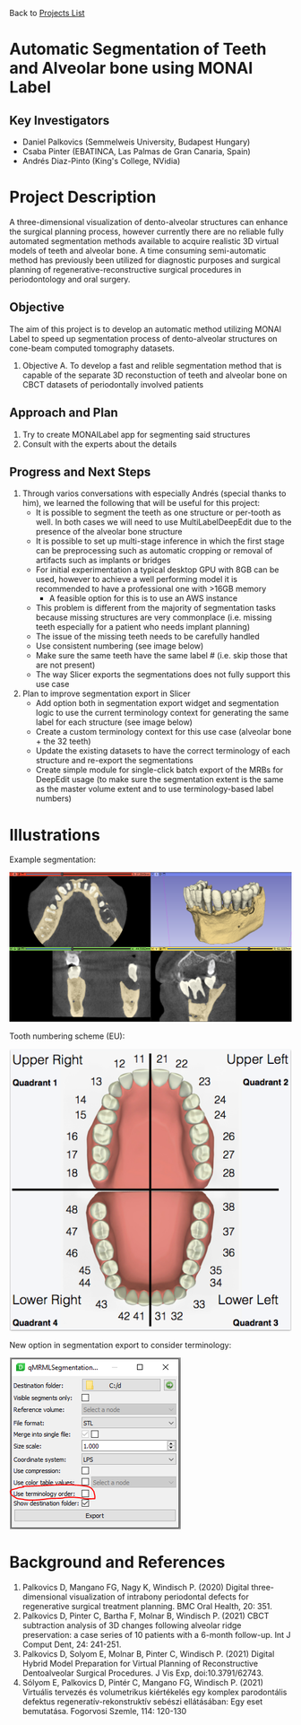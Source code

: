Back to [Projects List](../../README.md#ProjectsList)

# Automatic Segmentation of Teeth and Alveolar bone using MONAI Label

## Key Investigators

- Daniel Palkovics (Semmelweis University, Budapest Hungary)
- Csaba Pinter (EBATINCA, Las Palmas de Gran Canaria, Spain)
- Andrés Diaz-Pinto (King's College, NVidia)

# Project Description

<!-- Add a short paragraph describing the project. -->

A three-dimensional visualization of dento-alveolar structures can enhance the surgical planning process, however currently there are no reliable fully automated segmentation methods available to acquire realistic 3D virtual models of teeth and alveolar bone. A time consuming semi-automatic method has previously been utilized for diagnostic purposes and surgical planning of regenerative-reconstructive surgical procedures in periodontology and oral surgery.

## Objective

<!-- Describe here WHAT you would like to achieve (what you will have as end result). -->

The aim of this project is to develop an automatic method utilizing MONAI Label to speed up segmentation process of dento-alveolar structures on cone-beam computed tomography datasets.

1. Objective A. To develop a fast and relible segmentation method that is capable of the separate 3D reconstuction of teeth and alveolar bone on CBCT datasets of periodontally involved patients

## Approach and Plan

<!-- Describe here HOW you would like to achieve the objectives stated above. -->

1. Try to create MONAILabel app for segmenting said structures
2. Consult with the experts about the details

## Progress and Next Steps

<!-- Update this section as you make progress, describing of what you have ACTUALLY DONE. If there are specific steps that you could not complete then you can describe them here, too. -->

1. Through varios conversations with especially Andrés (special thanks to him), we learned the following that will be useful for this project:
    * It is possible to segment the teeth as one structure or per-tooth as well. In both cases we will need to use MultiLabelDeepEdit due to the presence of the alveolar bone structure
    * It is possible to set up multi-stage inference in which the first stage can be preprocessing such as automatic cropping or removal of artifacts such as implants or bridges
    * For initial experimentation a typical desktop GPU with 8GB can be used, however to achieve a well performing model it is recommended to have a professional one with >16GB memory
        * A feasible option for this is to use an AWS instance
    * This problem is different from the majority of segmentation tasks because missing structures are very commonplace (i.e. missing teeth especially for a patient who needs implant planning)
    * The issue of the missing teeth needs to be carefully handled
    * Use consistent numbering (see image below)
    * Make sure the same teeth have the same label # (i.e. skip those that are not present)
    * The way Slicer exports the segmentations does not fully support this use case
1. Plan to improve segmentation export in Slicer
    * Add option both in segmentation export widget and segmentation logic to use the current terminology context for generating the same label for each structure (see image below)
    * Create a custom terminology context for this use case (alveolar bone + the 32 teeth)
    * Update the existing datasets to have the correct terminology of each structure and re-export the segmentations
    * Create simple module for single-click batch export of the MRBs for DeepEdit usage (to make sure the segmentation extent is the same as the master volume extent and to use terminology-based label numbers)

# Illustrations

<!-- Add pictures and links to videos that demonstrate what has been accomplished.
![Description of picture](Example2.jpg)
![Some more images](Example2.jpg)
-->

Example segmentation:

![Sample segmentation](SampleSegmentation_Small.png)

Tooth numbering scheme (EU):

![Tooth numbering EU](Explaining_Teeth_Numbers_EU.png)

New option in segmentation export to consider terminology:

![New option in segmentation export to consider terminology](SegmentationExportTerminologyOption.PNG)

# Background and References

<!-- If you developed any software, include link to the source code repository. If possible, also add links to sample data, and to any relevant publications. -->

1.	Palkovics D, Mangano FG, Nagy K, Windisch P. (2020) Digital three-dimensional visualization of intrabony periodontal defects for regenerative surgical treatment planning. BMC Oral Health, 20: 351.
2.	Palkovics D, Pinter C, Bartha F, Molnar B, Windisch P. (2021) CBCT subtraction analysis of 3D changes following alveolar ridge preservation: a case series of 10 patients with a 6-month follow-up. Int J Comput Dent, 24: 241-251.
3.	Palkovics D, Solyom E, Molnar B, Pinter C, Windisch P. (2021) Digital Hybrid Model Preparation for Virtual Planning of Reconstructive Dentoalveolar Surgical Procedures. J Vis Exp, doi:10.3791/62743.
4.	Sólyom E, Palkovics D, Pintér C, Mangano FG, Windisch P. (2021) Virtuális tervezés és volumetrikus kiértékelés egy komplex parodontális defektus regeneratív-rekonstruktív sebészi ellátásában: Egy eset bemutatása. Fogorvosi Szemle, 114: 120-130
